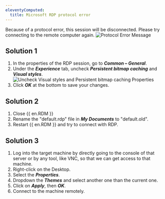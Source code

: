 ```yaml
---
eleventyComputed:
  title: Microsoft RDP protocol error
---
```

Because of a protocol error, this session will be disconnected. Please try connecting to the remote computer again.
![Protocol Error Message](https://cdnweb.devolutions.net/docs/docs_en_kb_KB4261.png)

## Solution 1

1. In the properties of the RDP session, go to ***Common – General***.
1. Under the ***Experience*** tab, uncheck ***Persistent bitmap caching*** and ***Visual styles***.
![Uncheck Visual styles and Persistent bitmap caching Properties](https://cdnweb.devolutions.net/docs/docs_en_kb_KB4262.png)
1. Click ***OK*** at the bottom to save your changes.

## Solution 2

1. Close {{ en.RDM }}
1. Rename the "default.rdp" file in ***My Documents*** to "default.old".
1. Restart {{ en.RDM }} and try to connect with RDP.

## Solution 3

1. Log into the target machine by directly going to the console of that server or by any tool, like VNC, so that we can get access to that machine.
1. Right-click on the Desktop.
1. Select the ***Properties***.
1. Dropdown the ***Themes*** and select another one than the current one.
1. Click on ***Apply***, then ***OK***.
1. Connect to the machine remotely.
